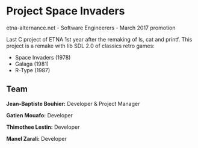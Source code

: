 # Project Space Invaders
etna-alternance.net - Software Engineerers - March 2017 promotion

Last C project of ETNA 1st year after the remaking of ls, cat and printf.
This project is a remake with lib SDL 2.0 of classics retro games:

- Space Invaders (1978)
- Galaga (1981)
- R-Type (1987) 	  


## Team
**Jean-Baptiste Bouhier:** Developer & Project Manager

**Gatien Mouafo:** Developer

**Thimothee Lestin:** Developer

**Manel Zarali:** Developer

